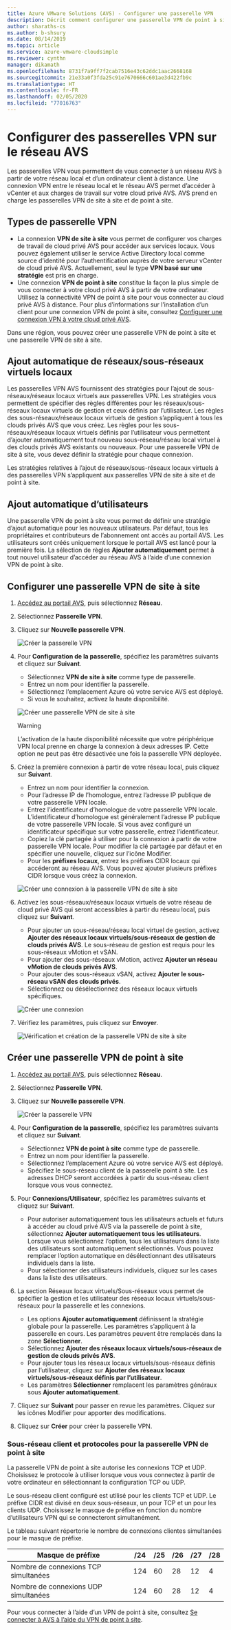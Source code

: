 ```yaml
---
title: Azure VMware Solutions (AVS) - Configurer une passerelle VPN
description: Décrit comment configurer une passerelle VPN de point à site et une passerelle VPN de site à site, et créer des connexions entre votre réseau local et votre cloud privé AVS
author: sharaths-cs
ms.author: b-shsury
ms.date: 08/14/2019
ms.topic: article
ms.service: azure-vmware-cloudsimple
ms.reviewer: cynthn
manager: dikamath
ms.openlocfilehash: 8731f7a9ff7f2cab7516e43c62ddc1aac2668168
ms.sourcegitcommit: 21e33a0f3fda25c91e7670666c601ae3d422fb9c
ms.translationtype: HT
ms.contentlocale: fr-FR
ms.lasthandoff: 02/05/2020
ms.locfileid: "77016763"
---
```

# <a name="set-up-vpn-gateways-on-avs-network"></a>Configurer des passerelles VPN sur le réseau AVS

Les passerelles VPN vous permettent de vous connecter à un réseau AVS à partir de votre réseau local et d’un ordinateur client à distance. Une connexion VPN entre le réseau local et le réseau AVS permet d’accéder à vCenter et aux charges de travail sur votre cloud privé AVS. AVS prend en charge les passerelles VPN de site à site et de point à site.

## <a name="vpn-gateway-types"></a>Types de passerelle VPN

* La connexion **VPN de site à site** vous permet de configurer vos charges de travail de cloud privé AVS pour accéder aux services locaux. Vous pouvez également utiliser le service Active Directory local comme source d’identité pour l’authentification auprès de votre serveur vCenter de cloud privé AVS. Actuellement, seul le type **VPN basé sur une stratégie** est pris en charge.
* Une connexion **VPN de point à site** constitue la façon la plus simple de vous connecter à votre cloud privé AVS à partir de votre ordinateur. Utilisez la connectivité VPN de point à site pour vous connecter au cloud privé AVS à distance. Pour plus d’informations sur l’installation d’un client pour une connexion VPN de point à site, consultez [Configurer une connexion VPN à votre cloud privé AVS](set-up-vpn.md).

Dans une région, vous pouvez créer une passerelle VPN de point à site et une passerelle VPN de site à site.

## <a name="automatic-addition-of-vlansubnets"></a>Ajout automatique de réseaux/sous-réseaux virtuels locaux

Les passerelles VPN AVS fournissent des stratégies pour l’ajout de sous-réseaux/réseaux locaux virtuels aux passerelles VPN. Les stratégies vous permettent de spécifier des règles différentes pour les réseaux/sous-réseaux locaux virtuels de gestion et ceux définis par l’utilisateur. Les règles des sous-réseaux/réseaux locaux virtuels de gestion s’appliquent à tous les clouds privés AVS que vous créez. Les règles pour les sous-réseaux/réseaux locaux virtuels définis par l’utilisateur vous permettent d’ajouter automatiquement tout nouveau sous-réseau/réseau local virtuel à des clouds privés AVS existants ou nouveaux. Pour une passerelle VPN de site à site, vous devez définir la stratégie pour chaque connexion.

Les stratégies relatives à l’ajout de réseaux/sous-réseaux locaux virtuels à des passerelles VPN s’appliquent aux passerelles VPN de site à site et de point à site.

## <a name="automatic-addition-of-users"></a>Ajout automatique d’utilisateurs

Une passerelle VPN de point à site vous permet de définir une stratégie d’ajout automatique pour les nouveaux utilisateurs. Par défaut, tous les propriétaires et contributeurs de l’abonnement ont accès au portail AVS. Les utilisateurs sont créés uniquement lorsque le portail AVS est lancé pour la première fois. La sélection de règles **Ajouter automatiquement** permet à tout nouvel utilisateur d’accéder au réseau AVS à l’aide d’une connexion VPN de point à site.

## <a name="set-up-a-site-to-site-vpn-gateway"></a>Configurer une passerelle VPN de site à site

1. [Accédez au portail AVS](access-cloudsimple-portal.md), puis sélectionnez **Réseau**.
2. Sélectionnez **Passerelle VPN**.
3. Cliquez sur **Nouvelle passerelle VPN**.

    ![Créer la passerelle VPN](media/create-vpn-gateway.png)

4. Pour **Configuration de la passerelle**, spécifiez les paramètres suivants et cliquez sur **Suivant**.

    * Sélectionnez **VPN de site à site** comme type de passerelle.
    * Entrez un nom pour identifier la passerelle.
    * Sélectionnez l’emplacement Azure où votre service AVS est déployé.
    * Si vous le souhaitez, activez la haute disponibilité.

    ![Créer une passerelle VPN de site à site](media/create-vpn-gateway-s2s.png)

    > [!WARNING]
    > L’activation de la haute disponibilité nécessite que votre périphérique VPN local prenne en charge la connexion à deux adresses IP. Cette option ne peut pas être désactivée une fois la passerelle VPN déployée.

5. Créez la première connexion à partir de votre réseau local, puis cliquez sur **Suivant**.

    * Entrez un nom pour identifier la connexion.
    * Pour l’adresse IP de l’homologue, entrez l’adresse IP publique de votre passerelle VPN locale.
    * Entrez l’identificateur d’homologue de votre passerelle VPN locale. L’identificateur d’homologue est généralement l’adresse IP publique de votre passerelle VPN locale. Si vous avez configuré un identificateur spécifique sur votre passerelle, entrez l’identificateur.
    * Copiez la clé partagée à utiliser pour la connexion à partir de votre passerelle VPN locale. Pour modifier la clé partagée par défaut et en spécifier une nouvelle, cliquez sur l’icône Modifier.
    * Pour les **préfixes locaux**, entrez les préfixes CIDR locaux qui accéderont au réseau AVS. Vous pouvez ajouter plusieurs préfixes CIDR lorsque vous créez la connexion.

    ![Créer une connexion à la passerelle VPN de site à site](media/create-vpn-gateway-s2s-connection.png)

6. Activez les sous-réseaux/réseaux locaux virtuels de votre réseau de cloud privé AVS qui seront accessibles à partir du réseau local, puis cliquez sur **Suivant**.

    * Pour ajouter un sous-réseau/réseau local virtuel de gestion, activez **Ajouter des réseaux locaux virtuels/sous-réseaux de gestion de clouds privés AVS**. Le sous-réseau de gestion est requis pour les sous-réseaux vMotion et vSAN.
    * Pour ajouter des sous-réseaux vMotion, activez **Ajouter un réseau vMotion de clouds privés AVS**.
    * Pour ajouter des sous-réseaux vSAN, activez **Ajouter le sous-réseau vSAN des clouds privés**.
    * Sélectionnez ou désélectionnez des réseaux locaux virtuels spécifiques.

    ![Créer une connexion](media/create-vpn-gateway-s2s-connection-vlans.png)

7. Vérifiez les paramètres, puis cliquez sur **Envoyer**.

    ![Vérification et création de la passerelle VPN de site à site](media/create-vpn-gateway-s2s-review.png)

## <a name="create-point-to-site-vpn-gateway"></a>Créer une passerelle VPN de point à site

1. [Accédez au portail AVS](access-cloudsimple-portal.md), puis sélectionnez **Réseau**.
2. Sélectionnez **Passerelle VPN**.
3. Cliquez sur **Nouvelle passerelle VPN**.

    ![Créer la passerelle VPN](media/create-vpn-gateway.png)

4. Pour **Configuration de la passerelle**, spécifiez les paramètres suivants et cliquez sur **Suivant**.

    * Sélectionnez **VPN de point à site** comme type de passerelle.
    * Entrez un nom pour identifier la passerelle.
    * Sélectionnez l’emplacement Azure où votre service AVS est déployé.
    * Spécifiez le sous-réseau client de la passerelle point à site. Les adresses DHCP seront accordées à partir du sous-réseau client lorsque vous vous connectez.

5. Pour **Connexions/Utilisateur**, spécifiez les paramètres suivants et cliquez sur **Suivant**.

    * Pour autoriser automatiquement tous les utilisateurs actuels et futurs à accéder au cloud privé AVS via la passerelle de point à site, sélectionnez **Ajouter automatiquement tous les utilisateurs**. Lorsque vous sélectionnez l’option, tous les utilisateurs dans la liste des utilisateurs sont automatiquement sélectionnés. Vous pouvez remplacer l’option automatique en désélectionnant des utilisateurs individuels dans la liste.
    * Pour sélectionner des utilisateurs individuels, cliquez sur les cases dans la liste des utilisateurs.

6. La section Réseaux locaux virtuels/Sous-réseaux vous permet de spécifier la gestion et les utilisateur des réseaux locaux virtuels/sous-réseaux pour la passerelle et les connexions.

    * Les options **Ajouter automatiquement** définissent la stratégie globale pour la passerelle. Les paramètres s’appliquent à la passerelle en cours. Les paramètres peuvent être remplacés dans la zone **Sélectionner**.
    * Sélectionnez **Ajouter des réseaux locaux virtuels/sous-réseaux de gestion de clouds privés AVS**. 
    * Pour ajouter tous les réseaux locaux virtuels/sous-réseaux définis par l’utilisateur, cliquez sur **Ajouter des réseaux locaux virtuels/sous-réseaux définis par l’utilisateur**.
    * Les paramètres **Sélectionner** remplacent les paramètres généraux sous **Ajouter automatiquement**.

7. Cliquez sur **Suivant** pour passer en revue les paramètres. Cliquez sur les icônes Modifier pour apporter des modifications.
8. Cliquez sur **Créer** pour créer la passerelle VPN.

### <a name="client-subnet-and-protocols-for-point-to-site-vpn-gateway"></a>Sous-réseau client et protocoles pour la passerelle VPN de point à site

La passerelle VPN de point à site autorise les connexions TCP et UDP. Choisissez le protocole à utiliser lorsque vous vous connectez à partir de votre ordinateur en sélectionnant la configuration TCP ou UDP.

Le sous-réseau client configuré est utilisé pour les clients TCP et UDP. Le préfixe CIDR est divisé en deux sous-réseaux, un pour TCP et un pour les clients UDP. Choisissez le masque de préfixe en fonction du nombre d’utilisateurs VPN qui se connecteront simultanément. 

Le tableau suivant répertorie le nombre de connexions clientes simultanées pour le masque de préfixe.

| Masque de préfixe | /24 | /25 | /26 | /27 | /28 |
|-------------|-----|-----|-----|-----|-----|
| Nombre de connexions TCP simultanées | 124 | 60 | 28 | 12 | 4 |
| Nombre de connexions UDP simultanées | 124 | 60 | 28 | 12 | 4 |

Pour vous connecter à l’aide d’un VPN de point à site, consultez [Se connecter à AVS à l’aide du VPN de point à site](set-up-vpn.md#connect-to-avs-using-point-to-site-vpn).
